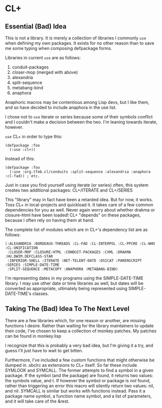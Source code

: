 # CL+

## Essential (Bad) Idea

This is not a library. It is merely a collection of libraries I
commonly `use` when defining my own packages. It exists for no other
reason than to save me some typing when composing defpackage forms.

Libraries in current `use` are as follows:

  1. conduit-packages
  2. closer-mop (merged with above)
  2. alexandria
  3. split-sequence
  5. metabang-bind
  6. anaphora

Anaphoric macros may be contentious among Lisp devs, but I like them,
and so have decided to include anaphora in the use list.

I chose not to `use` iterate or series because some of their symbols
conflict and I couldn't make a decision between the two. I'm leaning
towards iterate, however.
  
`use` CL+ in order to type this:

    (defpackage :foo
      (:use :cl+))
  
Instead of this:

    (defpackage :foo
      (:use :org.tfeb.cl/conduits :split-sequence :alexandria :anaphora :cl-fad)) ; etc.

Just in case you find yourself using iterate (or series) often, this
system creates two additional packages: CL+/ITERATE and CL+/SERIES

This "library" may in fact have been a retarded idea. But for now, it
works. Toss CL+ in local-projects and quickload it. It takes care of a
few common dependencies for you as well. Never again worry about
whether drakma or closure-html have been loaded! CL+ "depends" on
these packages, because I often rely on having them at hand.

The complete list of modules which are in CL+'s dependency list are as
follows:

    (:ALEXANDRIA :BORDEAUX-THREADS :CL-FAD :CL-INTERPOL :CL-PPCRE :CL-WHO :CL-UNIFICATION
     :CLOSER-MOP :CLOSURE-HTML :CONDUIT-PACKAGES :CXML :DRAKMA :HU.DWIM.DEFCLASS-STAR
     :INFERIOR-SHELL :ITERATE :NET-TELENT-DATE :OSICAT :PARENSCRIPT :SERIES :SIMPLE-DATE-TIME
     :SPLIT-SEQUENCE :METACOPY :ANAPHORA :METABANG-BIND)

I'm representing dates in my programs using the SIMPLE-DATE-TIME
library. I may use other date or time libraries as well, but dates
will be converted as appropriate, ultimately being represented using
SIMPLE-DATE-TIME's classes.
     
## Taking The (Bad) Idea To The Next Level

There are a few libraries which, for one reason or another, are
missing functions I desire. Rather than waiting for the library
maintainers to update their code, I've chosen to keep a collection of
monkey patches. My patches can be found in monkey.lisp

I recognize that this is probably a very bad idea, but I'm giving it a
try, and guess I'll just have to wait to get bitten.

Furthermore, I've included a few custom functions that might otherwise
be dumped in .sbclrc as extensions to CL+ itself. So far these include
SYMLOOK and SYMCALL. The former attempts to find a symbol in a given
package. If the symbol (and the package) are found, it returns two
values: the symbols value, and t. If however the symbol or package is
*not* found, rather than triggering an error this macro will silently
return two values: nil, and nil. SYMCALL is similar but works with
functions instead. Pass it a package name symbol, a function name
symbol, and a list of parameters, and it will take care of the &rest.